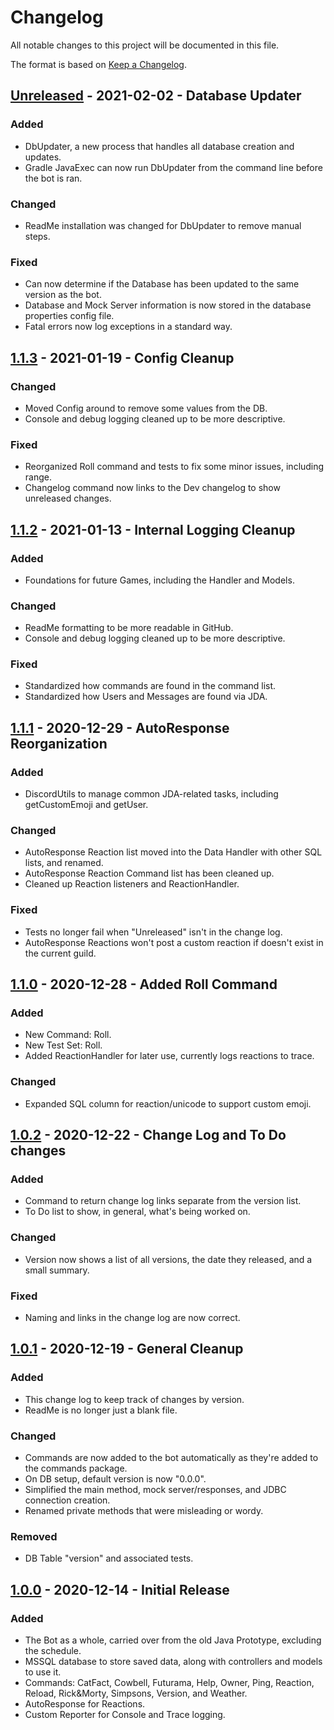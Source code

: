 # Changelog
All notable changes to this project will be documented in this file.

The format is based on [Keep a Changelog](https://keepachangelog.com/en/1.0.0/).

## [Unreleased][Unreleased] - 2021-02-02 - Database Updater
### Added
- DbUpdater, a new process that handles all database creation and updates.
- Gradle JavaExec can now run DbUpdater from the command line before the bot is ran.

### Changed
- ReadMe installation was changed for DbUpdater to remove manual steps.

### Fixed
- Can now determine if the Database has been updated to the same version as the bot.
- Database and Mock Server information is now stored in the database properties config file.
- Fatal errors now log exceptions in a standard way.

## [1.1.3][1.1.3] - 2021-01-19 - Config Cleanup
### Changed
- Moved Config around to remove some values from the DB.
- Console and debug logging cleaned up to be more descriptive.

### Fixed
- Reorganized Roll command and tests to fix some minor issues, including range.
- Changelog command now links to the Dev changelog to show unreleased changes.

## [1.1.2][1.1.2] - 2021-01-13 - Internal Logging Cleanup
### Added
- Foundations for future Games, including the Handler and Models.

### Changed
- ReadMe formatting to be more readable in GitHub.
- Console and debug logging cleaned up to be more descriptive.

### Fixed
- Standardized how commands are found in the command list.
- Standardized how Users and Messages are found via JDA.

## [1.1.1][1.1.1] - 2020-12-29 - AutoResponse Reorganization
### Added
- DiscordUtils to manage common JDA-related tasks, including getCustomEmoji and getUser.

### Changed
- AutoResponse Reaction list moved into the Data Handler with other SQL lists, and renamed.
- AutoResponse Reaction Command list has been cleaned up.
- Cleaned up Reaction listeners and ReactionHandler.

### Fixed
- Tests no longer fail when "Unreleased" isn't in the change log.
- AutoResponse Reactions won't post a custom reaction if doesn't exist in the current guild.

## [1.1.0][1.1.0] - 2020-12-28 - Added Roll Command
### Added
- New Command: Roll.
- New Test Set: Roll.
- Added ReactionHandler for later use, currently logs reactions to trace.

### Changed
- Expanded SQL column for reaction/unicode to support custom emoji.

## [1.0.2][1.0.2] - 2020-12-22 - Change Log and To Do changes
### Added
- Command to return change log links separate from the version list.
- To Do list to show, in general, what's being worked on.

### Changed
- Version now shows a list of all versions, the date they released, and a small summary.

### Fixed
- Naming and links in the change log are now correct.

## [1.0.1][1.0.1] - 2020-12-19 - General Cleanup
### Added
- This change log to keep track of changes by version.
- ReadMe is no longer just a blank file.

### Changed
- Commands are now added to the bot automatically as they're added to the commands package.
- On DB setup, default version is now "0.0.0".
- Simplified the main method, mock server/responses, and JDBC connection creation.
- Renamed private methods that were misleading or wordy.

### Removed
- DB Table "version" and associated tests.

## [1.0.0][1.0.0] - 2020-12-14 - Initial Release
### Added
- The Bot as a whole, carried over from the old Java Prototype, excluding the schedule.
- MSSQL database to store saved data, along with controllers and models to use it.
- Commands: CatFact, Cowbell, Futurama, Help, Owner, Ping, Reaction, Reload, Rick&Morty, Simpsons, Version, and Weather.
- AutoResponse for Reactions.
- Custom Reporter for Console and Trace logging.

[Unreleased]: https://github.com/DarrenSJones/JonesBot/compare/v1.1.3...dev
[1.1.4]: https://github.com/DarrenSJones/JonesBot/compare/v1.1.3...v1.1.4
[1.1.3]: https://github.com/DarrenSJones/JonesBot/compare/v1.1.2...v1.1.3
[1.1.2]: https://github.com/DarrenSJones/JonesBot/compare/v1.1.1...v1.1.2
[1.1.1]: https://github.com/DarrenSJones/JonesBot/compare/v1.1.0...v1.1.1
[1.1.0]: https://github.com/DarrenSJones/JonesBot/compare/v1.0.2...v1.1.0
[1.0.2]: https://github.com/DarrenSJones/JonesBot/compare/v1.0.1...v1.0.2
[1.0.1]: https://github.com/DarrenSJones/JonesBot/compare/v1.0.0...v1.0.1
[1.0.0]: https://github.com/DarrenSJones/JonesBot/releases/tag/v1.0.0